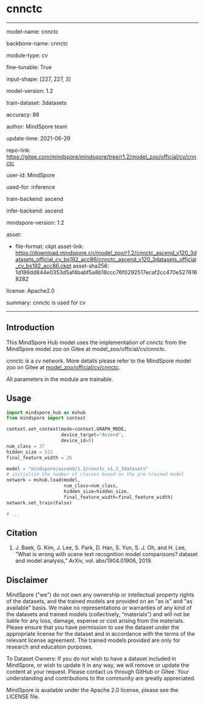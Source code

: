 # cnnctc

---

model-name: cnnctc

backbone-name: cnnctc

module-type: cv

fine-tunable: True

input-shape: [227, 227, 3]

model-version: 1.2

train-dataset: 3datasets

accuracy: 86

author: MindSpore team

update-time: 2021-06-29

repo-link: <https://gitee.com/mindspore/mindspore/tree/r1.2/model_zoo/official/cv/cnnctc>

user-id: MindSpore

used-for: inference

train-backend: ascend

infer-backend: ascend

mindspore-version: 1.2

asset:

-
    file-format: ckpt
    asset-link: <https://download.mindspore.cn/model_zoo/r1.2/cnnctc_ascend_v120_3datasets_official_cv_bs192_acc86/cnnctc_ascend_v120_3datasets_official_cv_bs192_acc86.ckpt>
    asset-sha256: 1d186dd844e0353d5af4babf5a8b18ccc76f0292517ecaf2cc470e5276168282

license: Apache2.0

summary: cnnctc is used for cv

---

## Introduction

This MindSpore Hub model uses the implementation of cnnctc from the MindSpore model zoo on Gitee at model_zoo/official/cv/cnnctc.

cnnctc is a cv network. More details please refer to the MindSpore model zoo on Gitee at [model_zoo/official/cv/cnnctc](https://gitee.com/mindspore/mindspore/blob/r1.2/model_zoo/official/cv/cnnctc/README.md).

All parameters in the module are trainable.

## Usage

```python
import mindspore_hub as mshub
from mindspore import context

context.set_context(mode=context.GRAPH_MODE,
                    device_target="Ascend",
                    device_id=0)
num_class = 37
hidden_size = 512
final_feature_width = 26

model = "mindspore/ascend/1.2/cnnctc_v1.2_3datasets"
# initialize the number of classes based on the pre-trained model
network = mshub.load(model,
                     num_class=num_class,
                     hidden_size=hidden_size,
                     final_feature_width=final_feature_width)
network.set_train(False)

# ...
```

## Citation

1. J. Baek, G. Kim, J. Lee, S. Park, D. Han, S. Yun, S. J. Oh, and H. Lee, “What is wrong with scene text recognition model comparisons? dataset and model analysis,” ArXiv, vol. abs/1904.01906, 2019.

## Disclaimer

MindSpore ("we") do not own any ownership or intellectual property rights of the datasets, and the trained models are provided on an "as is" and "as available" basis. We make no representations or warranties of any kind of the datasets and trained models (collectively, “materials”) and will not be liable for any loss, damage, expense or cost arising from the materials. Please ensure that you have permission to use the dataset under the appropriate license for the dataset and in accordance with the terms of the relevant license agreement. The trained models provided are only for research and education purposes.

To Dataset Owners: If you do not wish to have a dataset included in MindSpore, or wish to update it in any way, we will remove or update the content at your request. Please contact us through GitHub or Gitee. Your understanding and contributions to the community are greatly appreciated.

MindSpore is available under the Apache 2.0 license, please see the LICENSE file.